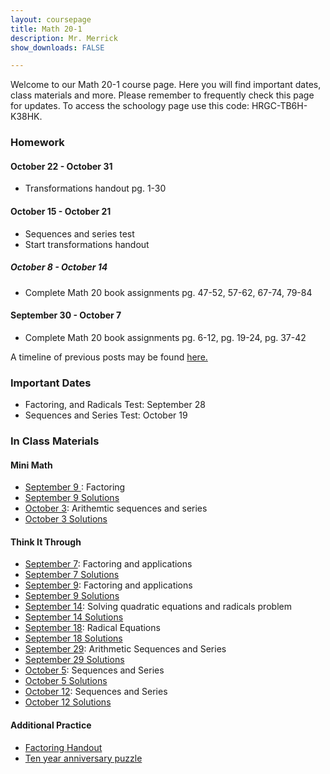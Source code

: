 ```yaml
---
layout: coursepage
title: Math 20-1 
description: Mr. Merrick 
show_downloads: FALSE

---
```

<!--- ### MATH 20-1 SECTION  ### --->
Welcome to our Math 20-1 course page. Here you will find important dates, class materials and more. Please remember to frequently check this page for updates. To access the schoology page use this code: HRGC-TB6H-K38HK. 

### Homework
#### October 22 - October 31
* Transformations handout pg. 1-30

#### October 15 - October 21
* Sequences and series test
* Start transformations handout 

##### October 8 - October 14
* Complete Math 20 book assignments pg. 47-52, 57-62, 67-74, 79-84

#### September 30 - October 7
* Complete Math 20 book assignments pg. 6-12, pg. 19-24, pg. 37-42 

A timeline of previous posts may be found <a href="https://merrickmath.github.io/MerrickMath.github.io-Div34Math/Timeline2022.html"> here. </a>

### Important Dates 
* Factoring, and Radicals Test: September 28
* Sequences and Series Test: October 19

<!---  
* Transformations Test: 
* Quadratics Functions and Equations Test: 
* Linear and Quadratics Inequalities Test: 
* Absolute Values Functions and Reciprocal Functions: 
* Trigonometry 20 Test: 
* Function Operations Test: 
* Transformation Review Test: 
* Radical and Rational Functions Test: 
* Polynomials Test: 
---> 

### In Class Materials 

#### Mini Math 
* <a href = "https://merrickmath.github.io/MerrickMath.github.io-Div34Math/Activities/MiniMath/September9.pdf"> September 9 </a>: Factoring 
* <a href = "https://merrickmath.github.io/MerrickMath.github.io-Div34Math/Activities/MiniMath/September9Soln.pdf"> September 9 Solutions </a>
* <a href = "https://merrickmath.github.io/MerrickMath.github.io-Div34Math/Activities/MiniMath/October3.pdf"> October 3</a>: Arithemtic sequences and series 
* <a href = "https://merrickmath.github.io/MerrickMath.github.io-Div34Math/Activities/MiniMath/October3Soln.pdf"> October 3 Solutions </a>

#### Think It Through  
* <a href = "https://merrickmath.github.io/MerrickMath.github.io-Div34Math/Activities/DeepThoughts/September7.pdf"> September 7</a>: Factoring and applications
* <a href = "https://merrickmath.github.io/MerrickMath.github.io-Div34Math/Activities/DeepThoughts/September7Soln.pdf"> September 7 Solutions </a>
* <a href = "https://merrickmath.github.io/MerrickMath.github.io-Div34Math/Activities/DeepThoughts/September9.pdf"> September 9</a>: Factoring and applications
* <a href = "https://merrickmath.github.io/MerrickMath.github.io-Div34Math/Activities/DeepThoughts/September9Soln.pdf"> September 9 Solutions</a>
* <a href = "https://merrickmath.github.io/MerrickMath.github.io-Div34Math/Activities/DeepThoughts/September14.pdf"> September 14</a>: Solving quadratic equations and radicals problem 
* <a href = "https://merrickmath.github.io/MerrickMath.github.io-Div34Math/Activities/DeepThoughts/September14Soln.pdf"> September 14 Solutions </a>  
* <a href = "https://merrickmath.github.io/MerrickMath.github.io-Div34Math/Activities/DeepThoughts/September18.pdf"> September 18</a>: Radical Equations  
* <a href = "https://merrickmath.github.io/MerrickMath.github.io-Div34Math/Activities/DeepThoughts/September18Soln.pdf"> September 18 Solutions </a> 
* <a href = "https://merrickmath.github.io/MerrickMath.github.io-Div34Math/Activities/DeepThoughts/September29.pdf"> September 29</a>: Arithmetic Sequences and Series 
* <a href = "https://merrickmath.github.io/MerrickMath.github.io-Div34Math/Activities/DeepThoughts/September29Soln.pdf"> September 29 Solutions</a>
* <a href = "https://merrickmath.github.io/MerrickMath.github.io-Div34Math/Activities/DeepThoughts/October5.pdf"> October 5</a>: Sequences and Series
* <a href = "https://merrickmath.github.io/MerrickMath.github.io-Div34Math/Activities/DeepThoughts/October5Soln.pdf"> October 5 Solutions</a> 
* <a href = "https://merrickmath.github.io/MerrickMath.github.io-Div34Math/Activities/DeepThoughts/October12.pdf"> October 12</a>: Sequences and Series  
* <a href = "https://merrickmath.github.io/MerrickMath.github.io-Div34Math/Activities/DeepThoughts/October12Soln.pdf"> October 12 Solutions</a>  

#### Additional Practice 
* <a href = "https://merrickmath.github.io/MerrickMath.github.io-Div34Math/Activities/Misc/Factoring.pdf"> Factoring Handout </a>
* <a href = "https://merrickmath.github.io/MerrickMath.github.io-Div34Math/Activities/Misc/TenYear.pdf"> Ten year anniversary puzzle </a>

<!--- ### MATH 30-1 SECTION  ### ---> 
<!---
### Homework 

### In Class Materials 
---> 




  





